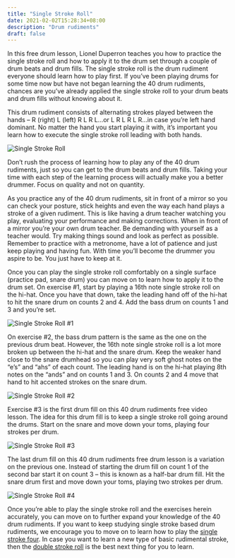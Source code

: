 ```yaml
---
title: "Single Stroke Roll"
date: 2021-02-02T15:28:34+08:00
description: "Drum rudiments"
draft: false
---
```


In this free drum lesson, Lionel Duperron teaches you how to practice the single stroke roll and how to apply it to the drum set through a couple of drum beats and drum fills. The single stroke roll is the drum rudiment everyone should learn how to play first. If you’ve been playing drums for some time now but have not began learning the 40 drum rudiments, chances are you’ve already applied the single stroke roll to your drum beats and drum fills without knowing about it.

This drum rudiment consists of alternating strokes played between the hands – R (right) L (left) R L R L…or L R L R L R…in case you’re left hand dominant. No matter the hand you start playing it with, it’s important you learn how to execute the single stroke roll leading with both hands.

![Single Stroke Roll](https://i.loli.net/2021/02/02/e6HinDJERkhIm4q.gif)

Don’t rush the process of learning how to play any of the 40 drum rudiments, just so you can get to the drum beats and drum fills. Taking your time with each step of the learning process will actually make you a better drummer. Focus on quality and not on quantity.

As you practice any of the 40 drum rudiments, sit in front of a mirror so you can check your posture, stick heights and even the way each hand plays a stroke of a given rudiment. This is like having a drum teacher watching you play, evaluating your performance and making corrections. When in front of a mirror you’re your own drum teacher. Be demanding with yourself as a teacher would. Try making things sound and look as perfect as possible. Remember to practice with a metronome, have a lot of patience and just keep playing and having fun. With time you’ll become the drummer you aspire to be. You just have to keep at it.

Once you can play the single stroke roll comfortably on a single surface (practice pad, snare drum) you can move on to learn how to apply it to the drum set. On exercise #1, start by playing a 16th note single stroke roll on the hi-hat. Once you have that down, take the leading hand off of the hi-hat to hit the snare drum on counts 2 and 4. Add the bass drum on counts 1 and 3 and you’re set.

![Single Stroke Roll #1](https://i.loli.net/2021/02/02/TVWOtHJcMQxgfI6.gif)

On exercise #2, the bass drum pattern is the same as the one on the previous drum beat. However, the 16th note single stroke roll is a lot more broken up between the hi-hat and the snare drum. Keep the weaker hand close to the snare drumhead so you can play very soft ghost notes on the “e’s” and “ahs” of each count. The leading hand is on the hi-hat playing 8th notes on the “ands” and on counts 1 and 3. On counts 2 and 4 move that hand to hit accented strokes on the snare drum.

![Single Stroke Roll #2](https://i.loli.net/2021/02/02/czF6tDrTQYvHBog.gif)

Exercise #3 is the first drum fill on this 40 drum rudiments free video lesson. The idea for this drum fill is to keep a single stroke roll going around the drums. Start on the snare and move down your toms, playing four strokes per drum.

![Single Stroke Roll #3](https://i.loli.net/2021/02/02/bXvyMxAcBjN8eDR.gif)

The last drum fill on this 40 drum rudiments free drum lesson is a variation on the previous one. Instead of starting the drum fill on count 1 of the second bar start it on count 3 – this is known as a half-bar drum fill. Hit the snare drum first and move down your toms, playing two strokes per drum.

![Single Stroke Roll #4](https://i.loli.net/2021/02/02/CjBaDeuKpYLN6If.gif)

Once you’re able to play the single stroke roll and the exercises herein accurately, you can move on to further expand your knowledge of the 40 drum rudiments. If you want to keep studying single stroke based drum rudiments, we encourage you to move on to learn how to play the [single stroke four](https://www.40drumrudiments.com/single-stroke-four/). In case you want to learn a new type of basic rudimental stroke, then the [double stroke roll](https://www.40drumrudiments.com/double-stroke-roll/) is the best next thing for you to learn.